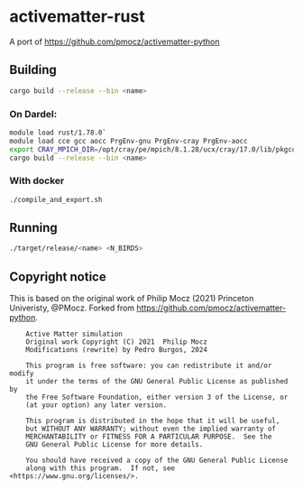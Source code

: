 # activematter-rust

A port of https://github.com/pmocz/activematter-python 

## Building

```sh
cargo build --release --bin <name> 
```

### On Dardel: 

```sh
module load rust/1.78.0`
module load cce gcc aocc PrgEnv-gnu PrgEnv-cray PrgEnv-aocc
export CRAY_MPICH_DIR=/opt/cray/pe/mpich/8.1.28/ucx/cray/17.0/lib/pkgconfig
cargo build --release --bin <name> 
```

### With docker

```sh
./compile_and_export.sh
```

## Running

```sh
./target/release/<name> <N_BIRDS>
```


## Copyright notice

This is based on the original work of Philip Mocz (2021) Princeton Univeristy,
@PMocz. Forked from https://github.com/pmocz/activematter-python.

```
    Active Matter simulation
    Original work Copyright (C) 2021  Philip Mocz
    Modifications (rewrite) by Pedro Burgos, 2024

    This program is free software: you can redistribute it and/or modify
    it under the terms of the GNU General Public License as published by
    the Free Software Foundation, either version 3 of the License, or
    (at your option) any later version.

    This program is distributed in the hope that it will be useful,
    but WITHOUT ANY WARRANTY; without even the implied warranty of
    MERCHANTABILITY or FITNESS FOR A PARTICULAR PURPOSE.  See the
    GNU General Public License for more details.

    You should have received a copy of the GNU General Public License
    along with this program.  If not, see <https://www.gnu.org/licenses/>.
```
